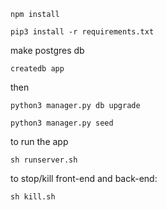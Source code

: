```
npm install
```

```
pip3 install -r requirements.txt
```

make postgres db

```
createdb app
```

then

```
python3 manager.py db upgrade
```

```
python3 manager.py seed
```

to run the app

```
sh runserver.sh
```

to stop/kill front-end and back-end:

```
sh kill.sh
```